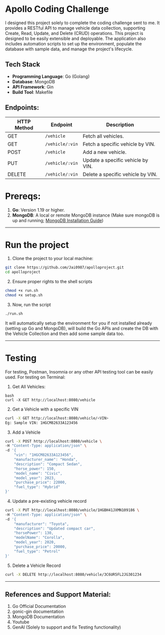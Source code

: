 # Apollo Coding Challenge
I designed this project solely to complete the coding challenge sent to me. It provides a RESTful API to manage vehicle data collection, supporting Create, Read, Update, and Delete (CRUD) operations. This project is designed to be easily extensible and deployable.  The application also includes automation scripts to set up the environment, populate the database with sample data, and manage the project's lifecycle.

## **Tech Stack**
- **Programming Language**: Go (Golang)
- **Database**: MongoDB
- **API Framework**: Gin
- **Build Tool**: Makefile

## Endpoints:

| HTTP Method | Endpoint                     | Description                            |
|-------------|------------------------------|----------------------------------------|
| GET         | `/vehicle`                   | Fetch all vehicles.                   |
| GET         | `/vehicle/:vin`              | Fetch a specific vehicle by VIN.      |
| POST        | `/vehicle`                   | Add a new vehicle.                    |
| PUT         | `/vehicle/:vin`              | Update a specific vehicle by VIN.     |
| DELETE      | `/vehicle/:vin`              | Delete a specific vehicle by VIN.     |

# Prereqs:
1. **Go**: Version 1.19 or higher.
2. **MongoDB**: A local or remote MongoDB instance (Make sure mongoDB is up and running; [MongoDB Installation Guide](https://www.mongodb.com/docs/manual/administration/install-community/#std-label-install-mdb-community-edition))

---

# Run the project

1. Clone the project to your local machine:
  ```bash
  git clone https://github.com/Jai0987/apolloproject.git
  cd apolloproject
  ```

2. Ensure proper rights to the shell scripts
  ```bash
  chmod +x run.sh
  chmod +x setup.sh
  ```

3. Now, run the script

```bash
./run.sh
```

It will automatically setup the environment for you if not installed already (setting up Go and MongoDB), will build the Go APIs and create the DB with the Vehicle Collection and then add some sample data too.

---

# Testing

For testing, Postman, Insomnia or any other API testing tool can be easily used.
For testing on Terminal:

1. Get All Vehicles:
```
bash
curl -X GET http://localhost:8080/vehicle
```

2. Get a Vehicle with a specific VIN
```bash
curl -X GET http://localhost:8080/vehicle/<VIN>
Eg: Sample VIN: 1HGCM82633A123456
```

3. Add a Vehicle
```bash
curl -X POST http://localhost:8080/vehicle \
-H "Content-Type: application/json" \
-d '{
    "vin": "1HGCM82633A123456",
    "manufacturer_name": "Honda",
    "description": "Compact Sedan",
    "horse_power": 150,
    "model_name": "Civic",
    "model_year": 2023,
    "purchase_price": 22000,
    "fuel_type": "Hybrid"
}'
```

4. Update a pre-existing vehicle record
```bash
curl -X PUT http://localhost:8080/vehicle/1HGBH41JXMN109186 \
-H "Content-Type: application/json" \
-d '{
    "manufacturer": "Toyota",
    "description": "Updated compact car",
    "horsePower": 130,
    "modelName": "Corolla",
    "model_year": 2020,
    "purchase_price": 20000,
    "fuel_type": "Petrol"
}'
```

5. Delete a Vehicle Record
```bash
curl -X DELETE http://localhost:8080/vehicle/3C6UR5FL2JG301234
```

---

## References and Support Material:
1. Go Official Documentation
2. gonic-gin documentation
3. MongoDB Documentation
4. Youtube
5. GenAI (Solely to support and fix Testing functionality)
